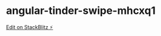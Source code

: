 # angular-tinder-swipe-mhcxq1

[Edit on StackBlitz ⚡️](https://stackblitz.com/edit/angular-tinder-swipe-mhcxq1)